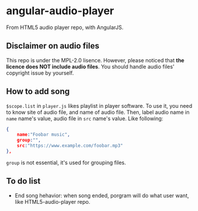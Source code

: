 # angular-audio-player
From HTML5 audio player repo, with AngularJS.

## Disclaimer on audio files
This repo is under the MPL-2.0 lisence.
However, please noticed that **the licence does NOT include audio files**.
You should handle audio files' copyright issue by yourself.

## How to add song
`$scope.list` in `player.js` likes playlist in player software.
To use it, you need to know site of audio file, and name of audio file.
Then, label audio name in `name` name's value, audio file in `src` name's value. Like following:
```json
{
    name:"Foobar music",
    group:"",
    src:"https://www.example.com/foobar.mp3"
},
```
`group` is not essential, it's used for grouping files.

## To do list
* End song hehavior: when song ended, porgram will do what user want, like HTML5-audio-player repo.
